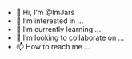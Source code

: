 - 👋 Hi, I’m @ImJars
- 👀 I’m interested in ...
- 🌱 I’m currently learning ...
- 💞️ I’m looking to collaborate on ...
- 📫 How to reach me ...

<!---
ImJars/ImJars is a ✨ special ✨ repository because its `README.md` (this file) appears on your GitHub profile.
You can click the Preview link to take a look at your changes.
--->
